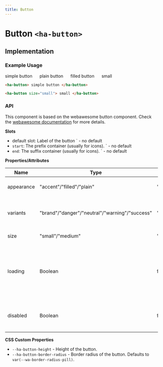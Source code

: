 ```yaml
---
title: Button
---
```


<style>
  .wrapper {
    display: flex;
    gap: 24px;
  }
</style>

# Button `<ha-button>`

## Implementation

### Example Usage

<div class="wrapper">
  <ha-button>
    simple button
  </ha-button>
  <ha-button appearance="plain">
    plain button
  </ha-button>
  <ha-button appearance="filled">
    filled button
  </ha-button>

  <ha-button size="small">
    small
  </ha-button>
</div>

```html
<ha-button> simple button </ha-button>

<ha-button size="small"> small </ha-button>
```

### API

This component is based on the webawesome button component.
Check the [webawesome documentation](https://webawesome.com/docs/components/button/) for more details.

**Slots**

- default slot: Label of the button
  ` - no default
- `start`: The prefix container (usually for icons).
  ` - no default
- `end`: The suffix container (usually for icons).
  ` - no default

**Properties/Attributes**

| Name       | Type                                           | Default  | Description                                                                       |
| ---------- | ---------------------------------------------- | -------- | --------------------------------------------------------------------------------- |
| appearance | "accent"/"filled"/"plain"                      | "accent" | Sets the button appearance.                                                       |
| variants   | "brand"/"danger"/"neutral"/"warning"/"success" | "brand"  | Sets the button color variant. "brand" is default.                                |
| size       | "small"/"medium"                               | "medium" | Sets the button size.                                                             |
| loading    | Boolean                                        | false    | Shows a loading indicator instead of the buttons label and disable buttons click. |
| disabled   | Boolean                                        | false    | Disables the button and prevents user interaction.                                |

**CSS Custom Properties**

- `--ha-button-height` - Height of the button.
- `--ha-button-border-radius` - Border radius of the button. Defaults to `var(--wa-border-radius-pill)`.
